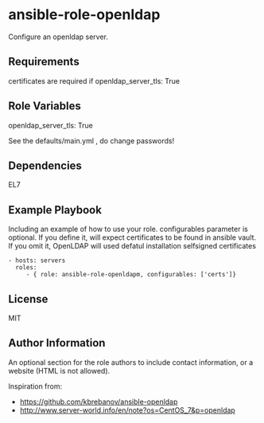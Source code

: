 ansible-role-openldap
=========

Configure an openldap server.

Requirements
------------

certificates are required if openldap_server_tls: True


Role Variables
--------------

openldap_server_tls: True

See the defaults/main.yml , do change passwords!

Dependencies
------------

EL7


Example Playbook
----------------

Including an example of how to use your role. configurables parameter is optional. If you define it, will expect certificates to be found in ansible vault. If you omit it, OpenLDAP will used defatul installation selfsigned certificates

    - hosts: servers
      roles:
         - { role: ansible-role-openldapm, configurables: ['certs']}

License
-------

MIT

Author Information
------------------

An optional section for the role authors to include contact information, or a website (HTML is not allowed).

Inspiration from:
 - https://github.com/kbrebanov/ansible-openldap
 - http://www.server-world.info/en/note?os=CentOS_7&p=openldap

